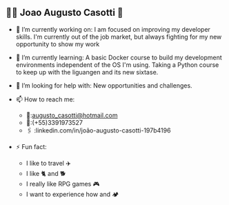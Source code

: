 ## :man_technologist: Joao Augusto Casotti   👋

<!--
**casottiAugusto/casottiAugusto** is a ✨ _special_ ✨ repository because its `README.md` (this file) appears on your GitHub profile.

Here are some ideas to get you started:
-->

- 🔭 I’m currently working on: 
    I am focused on improving my developer skills.
    I'm currently out of the job market, but always fighting for my new opportunity to show my work
- 🌱 I’m currently learning: 
    A basic Docker course to build my development environments independent of the OS I'm using.
    Taking a Python course to keep up with the liguangen and its new sixtase.
- 🤔 I’m looking for help with: 
    New opportunities and challenges.
    
- 📫 How to reach me: 
    - 📧:augusto_casotti@hotmail.com
    - 📱:(+55)3391973527
    - :paperclips: :linkedin.com/in/joão-augusto-casotti-197b4196
- ⚡ Fun fact: 
    -   I like to travel :airplane:
    -   I like :cat2:  and :dog2:
    -   I really like RPG games :video_game:
    -   I want to experience how and :camping: